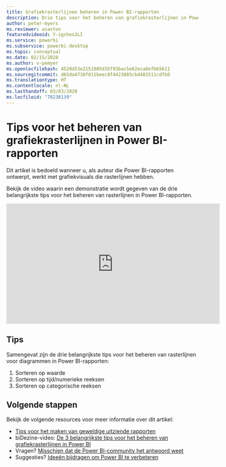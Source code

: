 ```yaml
---
title: Grafiekrasterlijnen beheren in Power BI-rapporten
description: Drie tips voor het beheren van grafiekrasterlijnen in Power BI-rapportvisuals, in Power BI Desktop of de Power BI-service.
author: peter-myers
ms.reviewer: asaxton
featuredvideoid: Y-igshes2LI
ms.service: powerbi
ms.subservice: powerbi-desktop
ms.topic: conceptual
ms.date: 02/15/2020
ms.author: v-pemyer
ms.openlocfilehash: 4520d53e2151985d35f93bac5e62eca8efbb5611
ms.sourcegitcommit: d65da4738f011beec8f4423085cbd483511cdfb0
ms.translationtype: HT
ms.contentlocale: nl-NL
ms.lasthandoff: 03/03/2020
ms.locfileid: "78238139"
---
```

# <a name="tips-to-control-chart-gridlines-in-power-bi-reports"></a>Tips voor het beheren van grafiekrasterlijnen in Power BI-rapporten

Dit artikel is bedoeld wanneer u, als auteur die Power BI-rapporten ontwerpt, werkt met grafiekvisuals die rasterlijnen hebben.

Bekijk de video waarin een demonstratie wordt gegeven van de drie belangrijkste tips voor het beheren van rasterlijnen in Power BI-rapporten.

<iframe width="560" height="315" src="https://www.youtube.com/embed/Y-igshes2LI" frameborder="0" allowfullscreen></iframe>

## <a name="tips"></a>Tips

Samengevat zijn de drie belangrijkste tips voor het beheren van rasterlijnen voor diagrammen in Power BI-rapporten:

1. Sorteren op waarde
1. Sorteren op tijd/numerieke reeksen
1. Sorteren op categorische reeksen

## <a name="next-steps"></a>Volgende stappen

Bekijk de volgende resources voor meer informatie over dit artikel:

- [Tips voor het maken van geweldige uitziende rapporten](../power-bi-reports-tips-and-tricks-for-creating.md)
- biDezine-video: [De 3 belangrijkste tips voor het beheren van grafiekrasterlijnen in Power BI](https://www.youtube.com/watch?v=Y-igshes2LI)
- Vragen? [Misschien dat de Power BI-community het antwoord weet](https://community.powerbi.com/)
- Suggesties? [Ideeën bijdragen om Power BI te verbeteren](https://ideas.powerbi.com)

